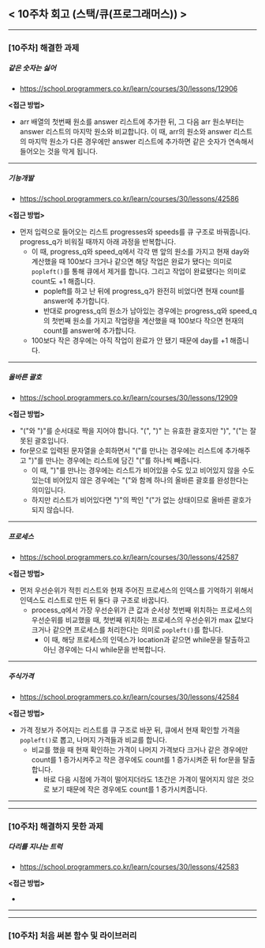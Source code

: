 
## < 10주차 회고 (스택/큐(프로그래머스)) >
---
### [10주차] 해결한 과제
##### 같은 숫자는 싫어
- https://school.programmers.co.kr/learn/courses/30/lessons/12906

**<접근 방법>**  
  
- arr 배열의 첫번째 원소를 answer 리스트에 추가한 뒤, 그 다음 arr 원소부터는 answer 리스트의 마지막 원소와 비교합니다. 이 때, arr의 원소와 answer 리스트의 마지막 원소가 다른 경우에만 answer 리스트에 추가하면 같은 숫자가 연속해서 들어오는 것을 막게 됩니다.

---

##### 기능개발
- https://school.programmers.co.kr/learn/courses/30/lessons/42586

**<접근 방법>**  
  
- 먼저 입력으로 들어오는 리스트 progresses와 speeds를 큐 구조로 바꿔줍니다. progress_q가 비워질 때까지 아래 과정을 반복합니다.
    - 이 때, progress_q와 speed_q에서 각각 맨 앞의 원소를 가지고 현재 day와 계산했을 때 100보다 크거나 같으면 해당 작업은 완료가 됐다는 의미로 `popleft()`를 통해 큐에서 제거를 합니다. 그리고 작업이 완료됐다는 의미로 count도 +1 해줍니다.
        - popleft를 하고 난 뒤에 progress_q가 완전히 비었다면 현재 count를 answer에 추가합니다.
        - 반대로 progress_q의 원소가 남아있는 경우에는 progress_q와 speed_q의 첫번째 원소를 가지고 작업량을 계산했을 때 100보다 작으면 현재의 count를 answer에 추가합니다. 
    - 100보다 작은 경우에는 아직 작업이 완료가 안 됐기 때문에 day를 +1 해줍니다.

---

##### 올바른 괄호
- https://school.programmers.co.kr/learn/courses/30/lessons/12909

**<접근 방법>**  
  
- "("와 ")"를 순서대로 짝을 지어야 합니다. "(", ")" 는 유효한 괄호지만 ")", "("는 잘못된 괄호입니다.
- for문으로 입력된 문자열을 순회하면서 "("를 만나는 경우에는 리스트에 추가해주고 ")"를 만나는 경우에는 리스트에 담긴 "("를 하나씩 빼줍니다.
    - 이 때, ")"를 만나는 경우에는 리스트가 비어있을 수도 있고 비어있지 않을 수도 있는데 비어있지 않은 경우에는 "("와 함께 하나의 올바른 괄호를 완성한다는 의미입니다.
    - 하지만 리스트가 비어있다면 ")"의 짝인 "("가 없는 상태이므로 올바른 괄호가 되지 않습니다.

---

##### 프로세스
- https://school.programmers.co.kr/learn/courses/30/lessons/42587

**<접근 방법>**  

- 먼저 우선순위가 적힌 리스트와 현재 주어진 프로세스의 인덱스를 기억하기 위해서 인덱스도 리스트로 만든 뒤 둘다 큐 구조로 바꿉니다.
    - process_q에서 가장 우선순위가 큰 값과 순서상 첫번째 위치하는 프로세스의 우선순위를 비교했을 때, 첫번째 위치하는 프로세스의 우선순위가 max 값보다 크거나 같으면 프로세스를 처리한다는 의미로 `popleft()`를 합니다.
        - 이 때, 해당 프로세스의 인덱스가 location과 같으면 while문을 탈출하고 아닌 경우에는 다시 while문을 반복합니다.

---

##### 주식가격
- https://school.programmers.co.kr/learn/courses/30/lessons/42584

**<접근 방법>**  

- 가격 정보가 주어지는 리스트를 큐 구조로 바꾼 뒤, 큐에서 현재 확인할 가격을 `popleft()`로 뽑고, 나머지 가격들과 비교를 합니다.
    - 비교를 했을 때 현재 확인하는 가격이 나머지 가격보다 크거나 같은 경우에만 count를 1 증가시켜주고 작은 경우에도 count를 1 증가시켜준 뒤 for문을 탈출합니다.
        - 바로 다음 시점에 가격이 떨어지더라도 1초간은 가격이 떨어지지 않은 것으로 보기 때문에 작은 경우에도 count를 1 증가시켜줍니다.


---
---
### [10주차] 해결하지 못한 과제

##### 다리를 지나는 트럭
- https://school.programmers.co.kr/learn/courses/30/lessons/42583

**<접근 방법>**  

- 


---
---
### [10주차] 처음 써본 함수 및 라이브러리
